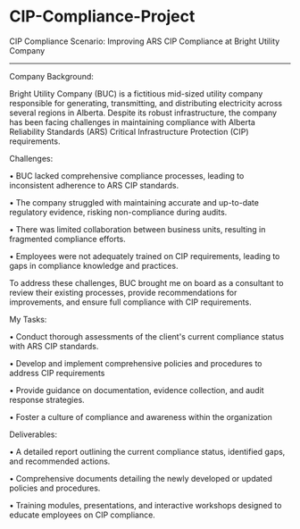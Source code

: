 # CIP-Compliance-Project
CIP Compliance Scenario: Improving ARS CIP Compliance at Bright Utility Company                                                                                                                     
************************************************************************
Company Background: 

Bright Utility Company (BUC) is a fictitious mid-sized utility company responsible for generating, transmitting, and distributing electricity across several regions in Alberta. Despite its robust infrastructure, the company has been facing challenges in maintaining compliance with Alberta Reliability Standards (ARS) Critical Infrastructure Protection (CIP) requirements.

Challenges:

•	BUC lacked comprehensive compliance processes, leading to inconsistent adherence to ARS CIP standards.

•	The company struggled with maintaining accurate and up-to-date regulatory evidence, risking non-compliance during audits.

•	There was limited collaboration between business units, resulting in fragmented compliance efforts.

•	Employees were not adequately trained on CIP requirements, leading to gaps in compliance knowledge and practices.

To address these challenges, BUC brought me on board as a consultant to review their existing processes, provide recommendations for improvements, and ensure full compliance with CIP requirements.

My Tasks:

•	Conduct thorough assessments of the client's current compliance status with ARS CIP standards.

•	Develop and implement comprehensive policies and procedures to address CIP requirements

•	Provide guidance on documentation, evidence collection, and audit response strategies.

•	Foster a culture of compliance and awareness within the organization

Deliverables:

•	A detailed report outlining the current compliance status, identified gaps, and recommended actions.

•	Comprehensive documents detailing the newly developed or updated policies and procedures.

•	Training modules, presentations, and interactive workshops designed to educate employees on CIP compliance.
